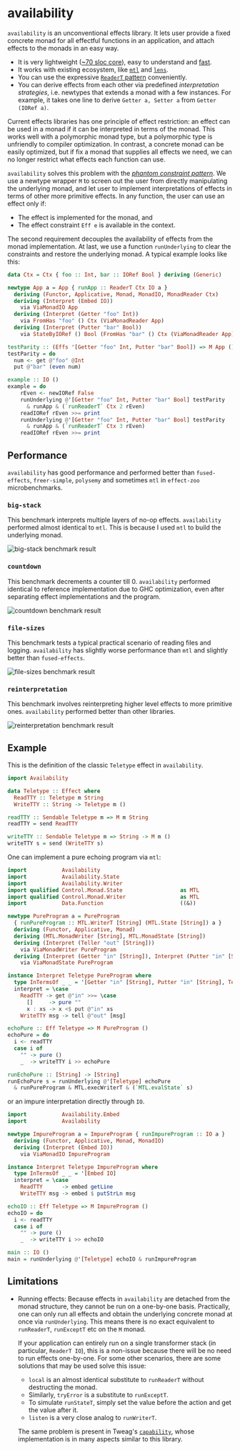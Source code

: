 # availability

`availability` is an unconventional effects library. It lets user provide a fixed concrete monad for all effectful functions in an application, and attach effects to the monads in an easy way.

- It is very lightweight ([~70 sloc core](https://github.com/re-xyr/availability/blob/master/src/Availability/Internal/Availability.hs)), easy to understand and [fast](#performance).
- It works with existing ecosystem, like [`mtl`](https://hackage.haskell.org/package/mtl) and [`lens`](https://hackage.haskell.org/package/lens).
- You can use the expressive [`ReaderT` pattern](https://www.fpcomplete.com/blog/2017/06/readert-design-pattern) conveniently.
- You can derive effects from each other via predefined *interpretation strategies*, i.e. newtypes that extends a monad with a few instances. For example, it takes one line to derive `Getter a, Setter a` from `Getter (IORef a)`.

Current effects libraries has one principle of effect restriction: an effect can be used in a monad if it can be interpreted in terms of the monad. This works well with a polymorphic monad type, but a polymorphic type is unfriendly to compiler optimization. In contrast, a concrete monad can be easily optimized, but if fix a monad that supplies all effects we need, we can no longer restrict what effects each function can use.

`availability` solves this problem with the [*phantom constraint pattern*](https://xn--i2r.xn--rhqv96g/2021/09/14/redundant-constraints/). We use a newtype wrapper `M` to screen out the user from directly manipulating the underlying monad, and let user to implement interpretations of effects in terms of other more primitive effects. In any function, the user can use an effect only if:

- The effect is implemented for the monad, and
- The effect constraint `Eff e` is available in the context.

The second requirement decouples the availability of effects from the monad implementation. At last, we use a function `runUnderlying` to clear the constraints and restore the underlying monad. A typical example looks like this:

```haskell
data Ctx = Ctx { foo :: Int, bar :: IORef Bool } deriving (Generic)

newtype App a = App { runApp :: ReaderT Ctx IO a }
  deriving (Functor, Applicative, Monad, MonadIO, MonadReader Ctx)
  deriving (Interpret (Embed IO))
    via ViaMonadIO App
  deriving (Interpret (Getter "foo" Int))
    via FromHas "foo" () Ctx (ViaMonadReader App)
  deriving (Interpret (Putter "bar" Bool))
    via StateByIORef () Bool (FromHas "bar" () Ctx (ViaMonadReader App))

testParity :: (Effs '[Getter "foo" Int, Putter "bar" Bool]) => M App ()
testParity = do
  num <- get @"foo" @Int
  put @"bar" (even num)

example :: IO ()
example = do
    rEven <- newIORef False
    runUnderlying @'[Getter "foo" Int, Putter "bar" Bool] testParity
      & runApp & (`runReaderT` Ctx 2 rEven)
    readIORef rEven >>= print
    runUnderlying @'[Getter "foo" Int, Putter "bar" Bool] testParity
      & runApp & (`runReaderT` Ctx 3 rEven)
    readIORef rEven >>= print
```

## Performance

`availability` has good performance and performed better than `fused-effects`, `freer-simple`, `polysemy` and sometimes `mtl` in `effect-zoo` microbenchmarks.

### `big-stack`

This benchmark interprets multiple layers of no-op effects. `availability` performed almost identical to `mtl`. This is because I used `mtl` to build the underlying monad.

![big-stack benchmark result](https://raw.githubusercontent.com/re-xyr/availability/master/docs/img/big-stack.png)

### `countdown`

This benchmark decrements a counter till 0. `availability` performed identical to reference implementation due to GHC optimization, even after separating effect implementations and the program.

![countdown benchmark result](https://raw.githubusercontent.com/re-xyr/availability/master/docs/img/countdown.png)

### `file-sizes`

This benchmark tests a typical practical scenario of reading files and logging. `availability` has slightly worse performance than `mtl` and slightly better than `fused-effects`.

![file-sizes benchmark result](https://raw.githubusercontent.com/re-xyr/availability/master/docs/img/file-sizes.png)

### `reinterpretation`

This benchmark involves reinterpreting higher level effects to more primitive ones. `availability` performed better than other libraries.

![reinterpretation benchmark result](https://raw.githubusercontent.com/re-xyr/availability/master/docs/img/reinterpretation.png)

## Example

This is the definition of the classic `Teletype` effect in `availability`.

```haskell
import Availability

data Teletype :: Effect where
  ReadTTY :: Teletype m String
  WriteTTY :: String -> Teletype m ()

readTTY :: Sendable Teletype m => M m String
readTTY = send ReadTTY

writeTTY :: Sendable Teletype m => String -> M m ()
writeTTY s = send (WriteTTY s)
```

One can implement a pure echoing program via `mtl`:

```haskell
import           Availability
import           Availability.State
import           Availability.Writer
import qualified Control.Monad.State                  as MTL
import qualified Control.Monad.Writer                 as MTL
import           Data.Function                        ((&))

newtype PureProgram a = PureProgram
  { runPureProgram :: MTL.WriterT [String] (MTL.State [String]) a }
  deriving (Functor, Applicative, Monad)
  deriving (MTL.MonadWriter [String], MTL.MonadState [String])
  deriving (Interpret (Teller "out" [String]))
    via ViaMonadWriter PureProgram
  deriving (Interpret (Getter "in" [String]), Interpret (Putter "in" [String]))
    via ViaMonadState PureProgram

instance Interpret Teletype PureProgram where
  type InTermsOf _ _ = '[Getter "in" [String], Putter "in" [String], Teller "out" [String]]
  interpret = \case
    ReadTTY -> get @"in" >>= \case
      []     -> pure ""
      x : xs -> x <$ put @"in" xs
    WriteTTY msg -> tell @"out" [msg]

echoPure :: Eff Teletype => M PureProgram ()
echoPure = do
  i <- readTTY
  case i of
    "" -> pure ()
    _  -> writeTTY i >> echoPure

runEchoPure :: [String] -> [String]
runEchoPure s = runUnderlying @'[Teletype] echoPure
  & runPureProgram & MTL.execWriterT & (`MTL.evalState` s)
```

or an impure interpretation directly through `IO`.

```haskell
import           Availability.Embed
import           Availability

newtype ImpureProgram a = ImpureProgram { runImpureProgram :: IO a }
  deriving (Functor, Applicative, Monad, MonadIO)
  deriving (Interpret (Embed IO)) 
    via ViaMonadIO ImpureProgram

instance Interpret Teletype ImpureProgram where
  type InTermsOf _ _ = '[Embed IO]
  interpret = \case
    ReadTTY      -> embed getLine
    WriteTTY msg -> embed $ putStrLn msg

echoIO :: Eff Teletype => M ImpureProgram ()
echoIO = do
  i <- readTTY
  case i of
    "" -> pure ()
    _  -> writeTTY i >> echoIO

main :: IO ()
main = runUnderlying @'[Teletype] echoIO & runImpureProgram
```

## Limitations

- Running effects:
  Because effects in `availability` are detached from the monad structure, they cannot be run on a one-by-one basis. Practically, one can only run all effects and obtain the underlying concrete monad at once via `runUnderlying`. This means there is no exact equivalent to `runReaderT`, `runExceptT` etc on the `M` monad.

  If your application can entirely run on a single transformer stack (in particular, `ReaderT IO`), this is a non-issue because there will be no need to run effects one-by-one. For some other scenarios, there are some solutions that may be used solve this issue:

  - `local` is an almost identical substitute to `runReaderT` without destructing the monad.
  - Similarly, `tryError` is a substitute to `runExceptT`.
  - To simulate `runStateT`, simply set the value before the action and get the value after it.
  - `listen` is a very close analog to `runWriterT`.

  The same problem is present in Tweag's [`capability`](https://hackage.haskell.org/package/capability), whose implementation is in many aspects similar to this library.
